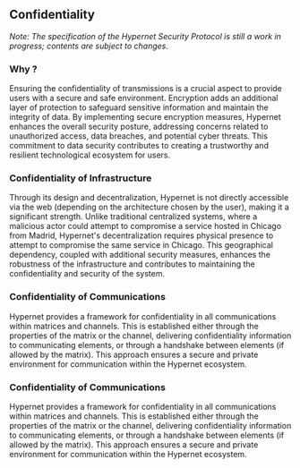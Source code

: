 Confidentiality
----
*Note: The specification of the Hypernet Security Protocol is still a work in progress; contents are subject to changes.*

### Why ?
Ensuring the confidentiality of transmissions is a crucial aspect to provide users with a secure and safe environment. Encryption adds an additional layer of protection to safeguard sensitive information and maintain the integrity of data. By implementing secure encryption measures, Hypernet enhances the overall security posture, addressing concerns related to unauthorized access, data breaches, and potential cyber threats. This commitment to data security contributes to creating a trustworthy and resilient technological ecosystem for users.


### Confidentiality of Infrastructure
Through its design and decentralization, Hypernet is not directly accessible via the web (depending on the architecture chosen by the user), making it a significant strength. Unlike traditional centralized systems, where a malicious actor could attempt to compromise a service hosted in Chicago from Madrid, Hypernet's decentralization requires physical presence to attempt to compromise the same service in Chicago. This geographical dependency, coupled with additional security measures, enhances the robustness of the infrastructure and contributes to maintaining the confidentiality and security of the system.


### Confidentiality of Communications
Hypernet provides a framework for confidentiality in all communications within matrices and channels. This is established either through the properties of the matrix or the channel, delivering confidentiality information to communicating elements, or through a handshake between elements (if allowed by the matrix). This approach ensures a secure and private environment for communication within the Hypernet ecosystem.

### Confidentiality of Communications
Hypernet provides a framework for confidentiality in all communications within matrices and channels. This is established either through the properties of the matrix or the channel, delivering confidentiality information to communicating elements, or through a handshake between elements (if allowed by the matrix). This approach ensures a secure and private environment for communication within the Hypernet ecosystem.